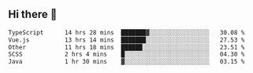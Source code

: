 ## Hi there 👋

<!--START_SECTION:waka-->

```txt
TypeScript      14 hrs 28 mins  ███████▓░░░░░░░░░░░░░░░░░   30.08 %
Vue.js          13 hrs 14 mins  ███████░░░░░░░░░░░░░░░░░░   27.53 %
Other           11 hrs 18 mins  ██████░░░░░░░░░░░░░░░░░░░   23.51 %
SCSS            2 hrs 4 mins    █░░░░░░░░░░░░░░░░░░░░░░░░   04.30 %
Java            1 hr 30 mins    ▓░░░░░░░░░░░░░░░░░░░░░░░░   03.15 %
```

<!--END_SECTION:waka-->
